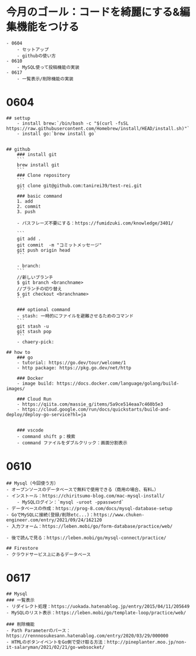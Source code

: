 # 今月のゴール：コードを綺麗にする&編集機能をつける
    - 0604
        - セットアップ
        - githubの使い方
    - 0610
        - MySQL使って投稿機能の実装
    - 0617
        - 一覧表示/削除機能の実装

# 0604
    ## settup
        - install brew:`/bin/bash -c "$(curl -fsSL https://raw.githubusercontent.com/Homebrew/install/HEAD/install.sh)"`
        - install go:`brew install go`


    ## github
        ### install git
        ```
        brew install git
        ```
        ### Clone repository
        ```
        git clone git@github.com:tanirei39/test-rei.git
        ```
        ### basic command
        1. add
        2. commit
        3. push

        - パスフレーズ不要にする：https://fumidzuki.com/knowledge/3401/

        ```
        git add .
        git commit  -m "コミットメッセージ"
        git push origin head
        ```

        - branch:
        ```
        //新しいブランチ
        $ git branch <branchname>
        //ブランチの切り替え
        $ git checkout <branchname>
        ```

        ### optional command
        - stash: 一時的にファイルを避難させるためのコマンド
        ```
        git stash -u
        git stash pop
        ```
        - chaery-pick: 

    ## how to
        ### go
        - tutorial: https://go.dev/tour/welcome/1
        - http package: https://pkg.go.dev/net/http

        ### Docker
        - image build: https://docs.docker.com/language/golang/build-images/

        ### Cloud Run
        - https://qiita.com/massie_g/items/5a9ce514eaa7c460b5e3
        - https://cloud.google.com/run/docs/quickstarts/build-and-deploy/deploy-go-service?hl=ja


        ### vscode
        - command shift p：検索
        - command ファイルをダブルクリック：画面分割表示


# 0610
    ## Mysql（今回使う方）
    - オープンソースのデータベースで無料で使用できる（商用の場合、有料。）
    - インストール：https://chiritsumo-blog.com/mac-mysql-install/
        - MySQLログイン：`mysql -uroot -ppassword`
    - データベースの作成：https://prog-8.com/docs/mysql-database-setup
    - GoでMySQLに接続(登録/削除etc...)：https://www.chuken-engineer.com/entry/2021/09/24/162120
    - 入力フォーム：https://leben.mobi/go/form-database/practice/web/

    - 後で読んで見る：https://leben.mobi/go/mysql-connect/practice/

    ## Firestore
    - クラウドサービス上にあるデータベース

# 0617
    ## Mysql
    ### 一覧表示
    - リダイレクト処理：https://uokada.hatenablog.jp/entry/2015/04/11/205649
    - MySQLのリスト表示：https://leben.mobi/go/template-loop/practice/web/

    ### 削除機能
    - Path Parameterのパース：https://rennnosukesann.hatenablog.com/entry/2020/03/29/000000
    - HTMLのボタンイベントをGo側で受け取る方法：http://pineplanter.moo.jp/non-it-salaryman/2021/02/21/go-websocket/

